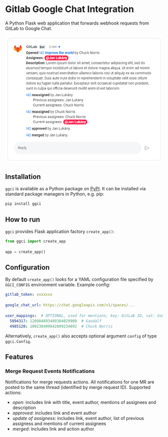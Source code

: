 # Gitlab Google Chat Integration

A Python Flask web application that forwards webhook requests
from GitLab to Google Chat.

![GGCI showcase](showcase.png)

## Installation

`ggci` is available as a Python package
on [PyPI](https://pypi.org/project/ggci).
It can be installed via standard package managers in Python, e.g. pip:

```sh
pip install ggci
```

## How to run

`ggci` provides Flask application factory `create_app()`:

```python
from ggci import create_app

app = create_app()
```

## Configuration

By default `create_app()` looks for a YAML configuration file specified
by `GGCI_CONFIG` environment variable.
Example config:

```YAML
gitlab_token: xxxxxxx

google_chat_url: https://chat.googleapis.com/v1/spaces/...

user_mappings:  # OPTIONAL, used for mentions; key: GitLab ID, val: Google Chat ID
  5894317: 120984893489384029908  # Gandalf
  4985120: 109238409842809234892  # Chuck Norris
```

Alternatively, `create_app()` also accepts optional argument `config` of type
`ggci.Config`.

## Features

### Merge Request Events Notifications

Notifications for merge requests actions.
All notifications for one MR are posted to the same thread (identified
by merge request ID).
Supported actions:

- *open*: includes link with title, event author, mentions of assignees
  and description
- *approved*: includes link and event author
- *update of assigness*: includes link, event author, list of previous
  assigness and mentions of current assignees
- *merged*: includes link and action author
